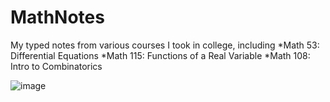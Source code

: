# MathNotes
My typed notes from various courses I took in college, including
*Math 53: Differential Equations 
*Math 115: Functions of a Real Variable
*Math 108: Intro to Combinatorics

![image](https://s36537.pcdn.co/wp-content/uploads/2018/01/Orange-tabby-cat-sleeping-with-eyes-closed.jpg.optimal.jpg)

